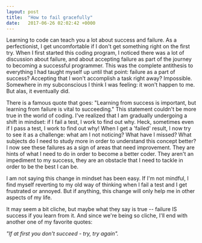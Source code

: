 ```yaml
---
layout: post
title:  "How to fail gracefully"
date:   2017-06-26 02:02:42 +0000
---
```


Learning to code can teach you a lot about success and failure. As a perfectionist, I get uncomfortable if I don't get something right on the first try. When I first started this coding program, I noticed there was a lot of discussion about failure, and about accepting failure as part of the journey to becoming a successful programmer. This was the complete antithesis to everything I had taught myself up until that point: failure as a part of success? Accepting that I won't accomplish a task right away? Impossible. Somewhere in my subconscious I think I was feeling: it won't happen to me. But alas, it eventually did.

There is a famous quote that goes: "Learning from success is important, but learning from failure is vital to succeeding." This statement couldn't be more true in the world of coding. I've realized that I am gradually undergoing a shift in mindset: if I fail a test, I work to find out why. Heck, sometimes even if I pass a test, I work to find out why! When I get a 'failed' result, I now try to see it as a challenge: what am I not noticing? What have I missed? What subjects do I need to study more in order to understand this concept better? I now see these failures as a sign of areas that need improvement. They are hints of what I need to do in order to become a better coder. They aren't an impediment to my success, they are an obstacle that I need to tackle in order to be the best I can be. 

I am not saying this change in mindset has been easy. If I'm not mindful, I find myself reverting to my old way of thinking when I fail a test and I get frustrated or annoyed. But if anything, this change will only help me in other aspects of my life.

It may seem a bit cliche, but maybe what they say is true -- failure IS success if you learn from it. And since we're being so cliche, I'll end with another one of my favorite quotes:

*"If at first you don't succeed - try, try again".*



